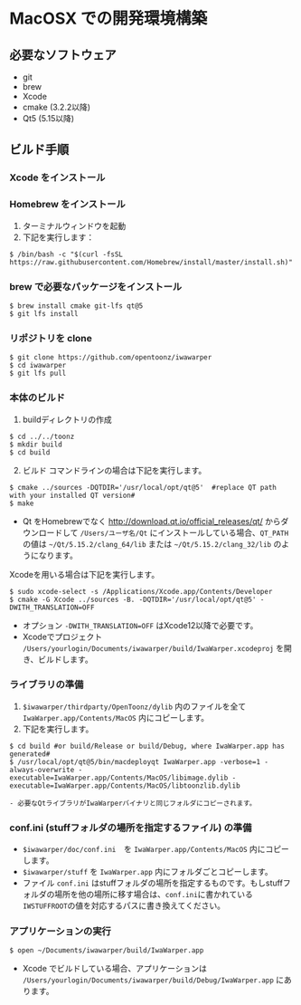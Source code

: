 # MacOSX での開発環境構築

## 必要なソフトウェア

- git
- brew
- Xcode
- cmake (3.2.2以降)
- Qt5 (5.15以降)

## ビルド手順

### Xcode をインストール

### Homebrew をインストール

1. ターミナルウィンドウを起動
2. 下記を実行します：
```
$ /bin/bash -c "$(curl -fsSL https://raw.githubusercontent.com/Homebrew/install/master/install.sh)"
```

### brew で必要なパッケージをインストール

```
$ brew install cmake git-lfs qt@5
$ git lfs install
```

### リポジトリを clone

```
$ git clone https://github.com/opentoonz/iwawarper
$ cd iwawarper
$ git lfs pull
```

### 本体のビルド

1. buildディレクトリの作成
```
$ cd ../../toonz
$ mkdir build
$ cd build
```

2. ビルド
コマンドラインの場合は下記を実行します。
```
$ cmake ../sources -DQTDIR='/usr/local/opt/qt@5'  #replace QT path with your installed QT version#
$ make
```
- Qt をHomebrewでなく http://download.qt.io/official_releases/qt/ からダウンロードして `/Users/ユーザ名/Qt` にインストールしている場合、`QT_PATH`の値は `~/Qt/5.15.2/clang_64/lib` または `~/Qt/5.15.2/clang_32/lib` のようになります。

Xcodeを用いる場合は下記を実行します。
```
$ sudo xcode-select -s /Applications/Xcode.app/Contents/Developer
$ cmake -G Xcode ../sources -B. -DQTDIR='/usr/local/opt/qt@5' -DWITH_TRANSLATION=OFF
```
- オプション `-DWITH_TRANSLATION=OFF` はXcode12以降で必要です。
- Xcodeでプロジェクト `/Users/yourlogin/Documents/iwawarper/build/IwaWarper.xcodeproj` を開き、ビルドします。

### ライブラリの準備
1. `$iwawarper/thirdparty/OpenToonz/dylib` 内のファイルを全て `IwaWarper.app/Contents/MacOS` 内にコピーします。
2. 下記を実行します。
```
$ cd build #or build/Release or build/Debug, where IwaWarper.app has generated#
$ /usr/local/opt/qt@5/bin/macdeployqt IwaWarper.app -verbose=1 -always-overwrite -executable=IwaWarper.app/Contents/MacOS/libimage.dylib -executable=IwaWarper.app/Contents/MacOS/libtoonzlib.dylib
```
    - 必要なQtライブラリがIwaWarperバイナリと同じフォルダにコピーされます。
 
### conf.ini (stuffフォルダの場所を指定するファイル) の準備

- `$iwawarper/doc/conf.ini`　を `IwaWarper.app/Contents/MacOS` 内にコピーします。
- `$iwawarper/stuff` を `IwaWarper.app` 内にフォルダごとコピーします。
- ファイル `conf.ini` はstuffフォルダの場所を指定するものです。もしstuffフォルダの場所を他の場所に移す場合は、`conf.ini`に書かれている`IWSTUFFROOT`の値を対応するパスに書き換えてください。

### アプリケーションの実行

```
$ open ~/Documents/iwawarper/build/IwaWarper.app
```

- Xcode でビルドしている場合、アプリケーションは　`/Users/yourlogin/Documents/iwawarper/build/Debug/IwaWarper.app` にあります。
